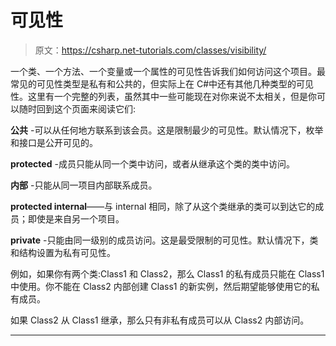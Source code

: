 # 可见性

> 原文：<https://csharp.net-tutorials.com/classes/visibility/>

一个类、一个方法、一个变量或一个属性的可见性告诉我们如何访问这个项目。最常见的可见性类型是私有和公共的，但实际上在 C#中还有其他几种类型的可见性。这里有一个完整的列表，虽然其中一些可能现在对你来说不太相关，但是你可以随时回到这个页面来阅读它们:

**公共** -可以从任何地方联系到该会员。这是限制最少的可见性。默认情况下，枚举和接口是公开可见的。

**protected** -成员只能从同一个类中访问，或者从继承这个类的类中访问。

**内部** -只能从同一项目内部联系成员。

**protected internal**——与 internal 相同，除了从这个类继承的类可以到达它的成员；即使是来自另一个项目。

**private** -只能由同一级别的成员访问。这是最受限制的可见性。默认情况下，类和结构设置为私有可见性。

<input type="hidden" name="IL_IN_ARTICLE">

例如，如果你有两个类:Class1 和 Class2，那么 Class1 的私有成员只能在 Class1 中使用。你不能在 Class2 内部创建 Class1 的新实例，然后期望能够使用它的私有成员。

如果 Class2 从 Class1 继承，那么只有非私有成员可以从 Class2 内部访问。

* * *